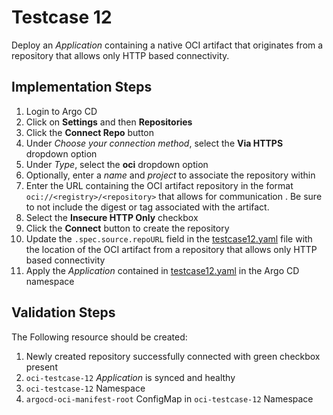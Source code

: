 # Testcase 12

Deploy an _Application_ containing a native OCI artifact that originates from a repository that allows only HTTP based connectivity.

## Implementation Steps

1. Login to Argo CD
2. Click on **Settings** and then **Repositories**
3. Click the **Connect Repo** button
4. Under _Choose your connection method_, select the **Via HTTPS** dropdown option
5. Under _Type_, select the **oci** dropdown option
6. Optionally, enter a _name_ and _project_ to associate the repository within
7. Enter the URL containing the OCI artifact repository in the format `oci://<registry>/<repository>` that allows for communication . Be sure to not include the digest or tag associated with the artifact.
8. Select the **Insecure HTTP Only** checkbox
9. Click the **Connect** button to create the repository
10. Update the `.spec.source.repoURL` field in the [testcase12.yaml](../applications/testcase12.yaml) file with the location of the OCI artifact from a repository that allows only HTTP based connectivity
11. Apply the _Application_ contained in [testcase12.yaml](../applications/testcase12.yaml) in the Argo CD namespace


## Validation Steps

The Following resource should be created:

1. Newly created repository successfully connected with green checkbox present
2. `oci-testcase-12` _Application_ is synced and healthy
3. `oci-testcase-12` Namespace
4. `argocd-oci-manifest-root` ConfigMap in `oci-testcase-12` Namespace
